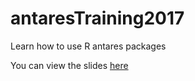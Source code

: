 # antaresTraining2017
Learn how to use R antares packages 

You can view the slides [here](http://htmlpreview.github.io/?https://github.com/rte-antares-rpackage/antaresTraining2017/blob/develop/trainingPresentation.html#/)
